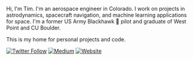 Hi, I'm Tim. I'm an aerospace engineer in Colorado. I work on projects in astrodynamics, spacecraft navigation, and machine learning applications for space. I'm a former US Army Blackhawk 🚁 pilot and graduate of West Point and CU Boulder.

This is my home for personal projects and code.

[![Twitter Follow](https://img.shields.io/twitter/follow/tims457?label=Follow&style=social)](https://twitter.com/tims457) [![Medium](https://img.shields.io/badge/-Articles-green)](https://tims457.medium.com/) [![Website](https://img.shields.io/badge/-Website-blue)](https://sullivantm.com/)
